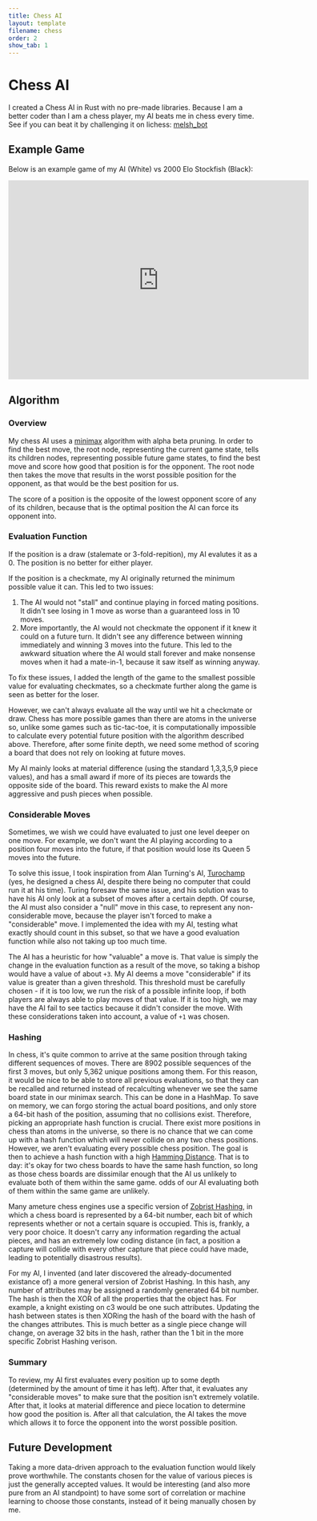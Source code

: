 ```yaml
---
title: Chess AI
layout: template
filename: chess
order: 2
show_tab: 1
--- 
```


# Chess AI
I created a Chess AI in Rust with no pre-made libraries. Because I am a better coder than I am a chess player, my AI beats me in chess every time.
See if you can beat it by challenging it on lichess: [melsh_bot](https://lichess.org/@/melsh_bot)

## Example Game
Below is an example game of my AI (White) vs 2000 Elo Stockfish (Black):

<iframe src="https://lichess.org/embed/luHj5OO0yoMo#0?theme=auto&bg=auto"
width=600 height=397 frameborder=0></iframe>

## Algorithm

### Overview
My chess AI uses a [minimax](https://en.wikipedia.org/wiki/Minimax) algorithm with alpha beta pruning. In order to find the best move, the root node, representing the current game state, tells its children nodes, representing possible future game states, to find the best move and score how good that position is for the opponent. The root node then takes the move that results in the worst possible position for the opponent, as that would be the best position for us.

The score of a position is the opposite of the lowest opponent score of any of its children, because that is the optimal position the AI can force its opponent into.

### Evaluation Function
If the position is a draw (stalemate or 3-fold-repition), my AI evalutes it as a 0. The position is no better for either player.

If the position is a checkmate, my AI originally returned the minimum possible value it can. This led to two issues:

1. The AI would not "stall" and continue playing in forced mating positions. It didn't see losing in 1 move as worse than a guaranteed loss in 10 moves.
2. More importantly, the AI would not checkmate the opponent if it knew it could on a future turn. It didn't see any difference between winning immediately and winning 3 moves into the future. This led to the awkward situation where the AI would stall forever and make nonsense moves when it had a mate-in-1, because it saw itself as winning anyway.

To fix these issues, I added the length of the game to the smallest possible value for evaluating checkmates, so a checkmate further along the game is seen as better for the loser.

However, we can't always evaluate all the way until we hit a checkmate or draw. Chess has more possible games than there are atoms in the universe so, unlike some games such as tic-tac-toe, it is computationally impossible to calculate every potential future position with the algorithm described above. Therefore, after some finite depth, we need some method of scoring a board that does not rely on looking at future moves.

My AI mainly looks at material difference (using the standard 1,3,3,5,9 piece values), and has a small award if more of its pieces are towards the opposite side of the board. This reward exists to make the AI more aggressive and push pieces when possible.

### Considerable Moves
Sometimes, we wish we could have evaluated to just one level deeper on one move. For example, we don't want the AI playing according to a position four moves into the future, if that position would lose its Queen 5 moves into the future.

To solve this issue, I took inspiration from Alan Turning's AI, [Turochamp](https://en.wikipedia.org/wiki/Turochamp) (yes, he designed a chess AI, despite there being no computer that could run it at his time). Turing foresaw the same issue, and his solution was to have his AI only look at a subset of moves after a certain depth. Of course, the AI must also consider a "null" move in this case, to represent any non-considerable move, because the player isn't forced to make a "considerable" move. I implemented the idea with my AI, testing what exactly should count in this subset, so that we have a good evaluation function while also not taking up too much time.

The AI has a heuristic for how "valuable" a move is. That value is simply the change in the evaluation function as a result of the move, so taking a bishop would have a value of about `+3`. My AI deems a move "considerable" if its value is greater than a given threshold. This threshold must be carefully chosen - if it is too low, we run the risk of a possible infinite loop, if both players are always able to play moves of that value. If it is too high, we may have the AI fail to see tactics because it didn't consider the move. With these considerations taken into account, a value of `+1` was chosen.

### Hashing
In chess, it's quite common to arrive at the same position through taking different sequences of moves. There are 8902 possible sequences of the first 3 moves, but only 5,362 unique positions among them. For this reason, it would be nice to be able to store all previous evaluations, so that they can be recalled and returned instead of recalculting whenever we see the same board state in our minimax search. This can be done in a HashMap. To save on memory, we can forgo storing the actual board positions, and only store a 64-bit hash of the position, assuming that no collisions exist. Therefore, picking an appropriate hash function is crucial. There exist more positions in chess than atoms in the universe, so there is no chance that we can come up with a hash function which will never collide on any two chess positions. However, we aren't evaluating every possible chess position. The goal is then to achieve a hash function with a high [Hamming Distance](https://en.wikipedia.org/wiki/Hamming_distance). That is to day: it's okay for two chess boards to have the same hash function, so long as those chess boards are dissimilar enough that the AI us unlikely to evaluate both of them within the same game. odds of our AI evaluating both of them within the same game are unlikely.

Many ameture chess engines use a specific version of [Zobrist Hashing](https://en.wikipedia.org/wiki/Zobrist_hashing), in which a chess board is represented by a 64-bit number, each bit of which represents whether or not a certain square is occupied. This is, frankly, a very poor choice. It doesn't carry any information regarding the actual pieces, and has an extremely low coding distance (in fact, a position a capture will collide with every other capture that piece could have made, leading to potentially disastrous results).

For my AI, I invented (and later discovered the already-documented existance of) a more general version of Zobrist Hashing. In this hash, any number of attributes may be assigned a randomly generated 64 bit number. The hash is then the XOR of all the properties that the object has. For example, a knight existing on c3 would be one such attributes. Updating the hash between states is then XORing the hash of the board with the hash of the changes attributes. This is much better as a single piece change will change, on average 32 bits in the hash, rather than the 1 bit in the more specific Zobrist Hashing verison.

### Summary
To review, my AI first evaluates every position up to some depth (determined by the amount of time it has left). After that, it evaluates any "considerable moves" to make sure that the position isn't extremely volatile. After that, it looks at material difference and piece location to determine how good the position is. After all that calculation, the AI takes the move which allows it to force the opponent into the worst possible position.

## Future Development
Taking a more data-driven approach to the evaluation function would likely prove worthwhile. The constants chosen for the value of various pieces is just the generally accepted values. It would be interesting (and also more pure from an AI standpoint) to have some sort of correlation or machine learning to choose those constants, instead of it being manually chosen by me. 
